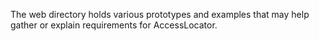 The web directory holds various prototypes and examples that may help gather or explain requirements for AccessLocator.
